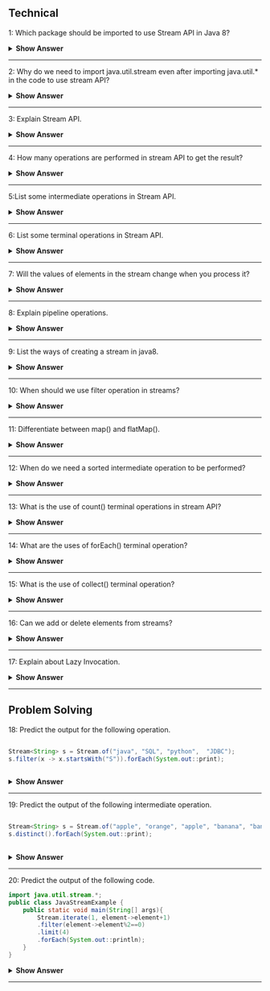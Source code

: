  ## Technical 
 
 1: Which package should be imported to use Stream API in Java 8?

 <details><summary><b> Show Answer</b></summary>

 We should import java.util.stream, which includes all the classes and interfaces used for functional-type operations. 

 </details>

 ---
 
 2: Why do we need to import java.util.stream even after importing java.util.* in the code to use stream API?

   <details><summary><b> Show Answer</b></summary>

  - java.util.* will import all the direct classes and interfaces but not sub-classes/sub-packages.
  - stream class resides in the sub package java.util.stream package so it will not be included in java.util.*.

  </details>

  ---
    
  3: Explain Stream API.
    
 <details><summary><b> Show Answer</b></summary>

 - Stream API is a collection of objects which can be processed to get the desired result. 
 - A stream is a sequence of objects that supports various methods which can be pipelined to produce the desired result.
   The features of Java stream are –
   - A stream is not a data structure instead it takes input from the Collections, Arrays or I/O channels.
   - Streams don’t change the original data structure, they only provide the result as per the pipelined methods.
   - Each intermediate operation is lazily executed and returns a stream as a result, hence various intermediate operations can be pipelined.   
     Terminal operations mark the end of the stream and return the result.
 
 **Example:**  If we want to filter the movies released in 2022 from the movie database.

  </details>

  ---
  
  4: How many operations are performed in stream API to get the result?

  <details><summary><b> Show Answer</b></summary>

- Two operations - Intermediate and terminal operations.
- Intermediate - will process the stream to get the result (like a filter, or map).
- Terminal - it is the end of the stream to return the result.

</details>

---
   
5:List some intermediate operations in Stream API.

 <details><summary><b> Show Answer</b></summary>
 These are some intermediate operations used in Stream API.
 
 ![image](https://user-images.githubusercontent.com/92523245/183340700-36890903-b56e-4875-b2c5-5f3b0e9e812b.png)

</details>

  ---
  
6: List some terminal operations in Stream API.

 <details><summary><b> Show Answer</b></summary>
 
 These are some terminal operations used in Stream API.

![image](https://user-images.githubusercontent.com/92523245/183340851-0d37a284-efa2-4743-b2e1-ae56137139f0.png)

</details>
  
  ---

7: Will the values of elements in the stream change when you process it?

 <details><summary><b> Show Answer</b></summary>

No.
  
 <details><summary><b> Explanation </b></summary>
  
Because stream API processes the elements as per pipelined operations without changing the values.

</details>
  
</details>
  
 ---

8: Explain pipeline operations.

 <details><summary><b> Show Answer</b></summary>

- Stream API will take the stream of elements as the source, performs a pipeline of operations, and returns the  result 
- A pipeline of operations consists of a source, zero or more intermediate operations(filter, sort, map), and a terminal operation.

</details>
  
 ---

9: List the ways of creating a stream in java8.

 <details><summary><b> Show Answer</b></summary>

- By creating Stream.of() method 
- Stream from a Collection using stream() & parallelStream() methods
- Stream from an Array using Arrays.stream()
- Stream using Stream.builder()
- By an Empty Stream using Stream.empty()
- Creating an infinite Stream using Stream.generate() method and Stream.iterate() method
- Creating Stream of a File

</details>

 ---
  
10: When should we use filter operation in streams?

 <details><summary><b> Show Answer</b></summary>

- When we need to process and return a stream from another stream that satisfies a given condition we use filters in intermediate operations.
- Example: Return the movie list released in 2022 from the movie database.

</details>
  
 ---

11: Differentiate between map() and flatMap().

 <details><summary><b> Show Answer</b></summary>

- map() - will work on the streams and transform the single input value into a single output.
- flatMap() - will work on the streams and transform the single input value into multiple outputs by flattening it.
- The primary difference between map() vs flatMap() is the return type of both methods.
-  map() is used for transformation only, but flatMap() is used for both transformation and flattening.

   ` flatMap() = map() + Flattening `

</details>

  ---
  
12: When do we need a sorted intermediate operation to be performed?

 <details><summary><b> Show Answer</b></summary>

- sorted can be used when we need to return the stream of elements in sorted order like sorting arrays.
- Example: return the student database sorted with their department ids.

</details>
  
---

13: What is the use of count() terminal operations in stream API?

 <details><summary><b> Show Answer</b></summary>
 
- The count() method returns the count of elements in a stream
- when we need the result of the stream to be finite numbers.
- Example: return the number of employees working in a particular department.

</details>
  
---

14: What are the uses of forEach() terminal operation?

 <details><summary><b> Show Answer</b></summary>

- When we need to iterate the elements in the stream.
- This is the only operation that returns void.
- It can directly call on collections or stream.

</details>

 ---
  
15: What is the use of collect() terminal operation?

 <details><summary><b> Show Answer</b></summary>

- When we need to convert the source stream into collections by using intermediate operations. 
- Result stream may be of the list, set, map, etc.

</details>
 
 ---

 16: Can we add or delete elements from streams?

  <details><summary><b> Show Answer</b></summary>

 No
  
   <details><summary><b> Explanation </b></summary>
    
    
 - we cannot add/ delete elements in the stream
 - we can only perform the operations on the stream
 - Stream does not store the data as well.

 </details>
    
   </details>
    
 ---
 
 17: Explain about Lazy Invocation.

 <details><summary><b> Show Answer</b></summary>

- Intermediate operations are lazy because they will be invoked if only required for the execution of terminal operations.
- But it is optimized and it can process large numbers of data with high performance.

</details>

  ---

## Problem Solving

18: Predict the output for the following operation.
 ``` java
 
Stream<String> s = Stream.of("java", "SQL", "python",  "JDBC");
 s.filter(x -> x.startsWith("S")).forEach(System.out::print);
  
 ```
  <details><summary><b> Show Answer</b></summary>

  returns SQL
   
  <details><summary><b> Explanation </b></summary>
   
 - Here we are using the filter to return the result of the element starting with "S".

 </details>
   
   </details>
   
  ---

 19: Predict the output of the following intermediate operation.
 ``` java

Stream<String> s = Stream.of("apple", "orange", "apple", "banana", "banana");
s.distinct().forEach(System.out::print);
   
 ```
 <details><summary><b> Show Answer</b></summary>

   returns appleorangebanana
  
 <details><summary><b> Explanation </b></summary>
  
- distinct()- will return a stream from the source stream removing the duplicate elements.
  
 </details>
  
   </details>
  
  ---


 20: Predict the output of the following code.

``` java
import java.util.stream.*;  
public class JavaStreamExample {  
    public static void main(String[] args){  
        Stream.iterate(1, element->element+1)  
        .filter(element->element%2==0)  
        .limit(4)  
        .forEach(System.out::println);  
    }  
}
```
 <details><summary><b> Show Answer</b></summary>
  
   2<br>
   4<br>
   6<br>
   8<br>
  
  <details><summary><b> Explanation </b></summary>
   
   - iterate () is used to iterate through the elements in the stream.
   - filter() used to apply the condition on the stream 
   - forEach() is used to return the result from the stream after iteration.
 
</details>
   
</details>
   
---


